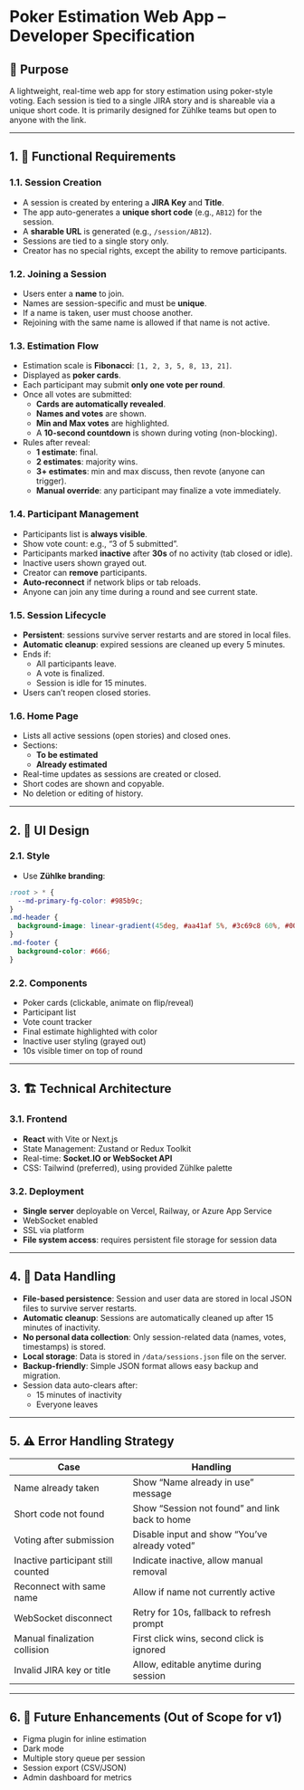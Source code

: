 # Poker Estimation Web App – Developer Specification

## 📌 Purpose
A lightweight, real-time web app for story estimation using poker-style voting. Each session is tied to a single JIRA story and is shareable via a unique short code. It is primarily designed for Zühlke teams but open to anyone with the link.

---

## 1. 🧭 Functional Requirements

### 1.1. Session Creation
- A session is created by entering a **JIRA Key** and **Title**.
- The app auto-generates a **unique short code** (e.g., `AB12`) for the session.
- A **sharable URL** is generated (e.g., `/session/AB12`).
- Sessions are tied to a single story only.
- Creator has no special rights, except the ability to remove participants.

### 1.2. Joining a Session
- Users enter a **name** to join.
- Names are session-specific and must be **unique**.
- If a name is taken, user must choose another.
- Rejoining with the same name is allowed if that name is not active.

### 1.3. Estimation Flow
- Estimation scale is **Fibonacci**: `[1, 2, 3, 5, 8, 13, 21]`.
- Displayed as **poker cards**.
- Each participant may submit **only one vote per round**.
- Once all votes are submitted:
  - **Cards are automatically revealed**.
  - **Names and votes** are shown.
  - **Min and Max votes** are highlighted.
  - A **10-second countdown** is shown during voting (non-blocking).
- Rules after reveal:
  - **1 estimate**: final.
  - **2 estimates**: majority wins.
  - **3+ estimates**: min and max discuss, then revote (anyone can trigger).
  - **Manual override**: any participant may finalize a vote immediately.

### 1.4. Participant Management
- Participants list is **always visible**.
- Show vote count: e.g., “3 of 5 submitted”.
- Participants marked **inactive** after **30s** of no activity (tab closed or idle).
- Inactive users shown grayed out.
- Creator can **remove** participants.
- **Auto-reconnect** if network blips or tab reloads.
- Anyone can join any time during a round and see current state.

### 1.5. Session Lifecycle
- **Persistent**: sessions survive server restarts and are stored in local files.
- **Automatic cleanup**: expired sessions are cleaned up every 5 minutes.
- Ends if:
  - All participants leave.
  - A vote is finalized.
  - Session is idle for 15 minutes.
- Users can’t reopen closed stories.

### 1.6. Home Page
- Lists all active sessions (open stories) and closed ones.
- Sections:
  - **To be estimated**
  - **Already estimated**
- Real-time updates as sessions are created or closed.
- Short codes are shown and copyable.
- No deletion or editing of history.

---

## 2. 🎨 UI Design

### 2.1. Style
- Use **Zühlke branding**:
```css
:root > * {
  --md-primary-fg-color: #985b9c;
}
.md-header {
  background-image: linear-gradient(45deg, #aa41af 5%, #3c69c8 60%, #00a5e6 100%);
}
.md-footer {
  background-color: #666;
}
```

### 2.2. Components
- Poker cards (clickable, animate on flip/reveal)
- Participant list
- Vote count tracker
- Final estimate highlighted with color
- Inactive user styling (grayed out)
- 10s visible timer on top of round

---

## 3. 🏗️ Technical Architecture

### 3.1. Frontend
- **React** with Vite or Next.js
- State Management: Zustand or Redux Toolkit
- Real-time: **Socket.IO or WebSocket API**
- CSS: Tailwind (preferred), using provided Zühlke palette

### 3.2. Deployment
- **Single server** deployable on Vercel, Railway, or Azure App Service
- WebSocket enabled
- SSL via platform
- **File system access**: requires persistent file storage for session data

---

## 4. 🔐 Data Handling

- **File-based persistence**: Session and user data are stored in local JSON files to survive server restarts.
- **Automatic cleanup**: Sessions are automatically cleaned up after 15 minutes of inactivity.
- **No personal data collection**: Only session-related data (names, votes, timestamps) is stored.
- **Local storage**: Data is stored in `/data/sessions.json` file on the server.
- **Backup-friendly**: Simple JSON format allows easy backup and migration.
- Session data auto-clears after:
  - 15 minutes of inactivity
  - Everyone leaves

---

## 5. ⚠️ Error Handling Strategy

| Case                                      | Handling                                                           |
|------------------------------------------|--------------------------------------------------------------------|
| Name already taken                       | Show “Name already in use” message                                 |
| Short code not found                     | Show “Session not found” and link back to home                     |
| Voting after submission                  | Disable input and show “You’ve already voted”                      |
| Inactive participant still counted       | Indicate inactive, allow manual removal                           |
| Reconnect with same name                 | Allow if name not currently active                                 |
| WebSocket disconnect                     | Retry for 10s, fallback to refresh prompt                          |
| Manual finalization collision            | First click wins, second click is ignored                          |
| Invalid JIRA key or title                | Allow, editable anytime during session                             |

---

## 6. 📝 Future Enhancements (Out of Scope for v1)
- Figma plugin for inline estimation
- Dark mode
- Multiple story queue per session
- Session export (CSV/JSON)
- Admin dashboard for metrics